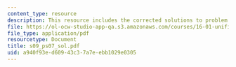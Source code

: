 ```yaml
---
content_type: resource
description: This resource includes the corrected solutions to problem set.
file: https://ol-ocw-studio-app-qa.s3.amazonaws.com/courses/16-01-unified-engineering-i-ii-iii-iv-fall-2005-spring-2006/a940f93ed60943c37a7eebb1029e0305_s09_ps07_sol.pdf
file_type: application/pdf
resourcetype: Document
title: s09_ps07_sol.pdf
uid: a940f93e-d609-43c3-7a7e-ebb1029e0305
---
```

